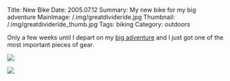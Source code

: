 Title: New Bike
Date: 2005.07.12
Summary: My new bike for my big adventure
MainImage: /.img/greatdivideride.jpg
Thumbnail: /.img/greatdivideride_thumb.jpg
Tags: biking
Category: outdoors

Only a few weeks until I depart on my [big adventure][BikeRide] and I just got one of the most important pieces of gear.

<p><img src="/.img/greatdivideride/bike_with_trailer2.jpg" class="smallimg" /></p>

<p><img src="/.img/greatdivideride/bike1.jpg" class="smallimg" /></p>


[BikeRide]: http://greatdivideride.blogspot.com
